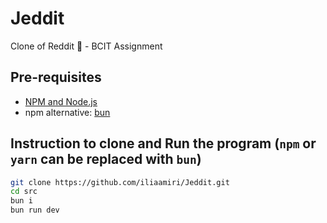 # Jeddit
Clone of Reddit 🤡 - BCIT Assignment

## Pre-requisites
* [NPM and Node.js](https://nodejs.org/en/download/) 
* npm alternative: [bun](https://bun.sh/)

## Instruction to clone and Run the program (`npm` or `yarn` can be replaced with `bun`)
```bash
git clone https://github.com/iliaamiri/Jeddit.git
cd src
bun i
bun run dev
```
